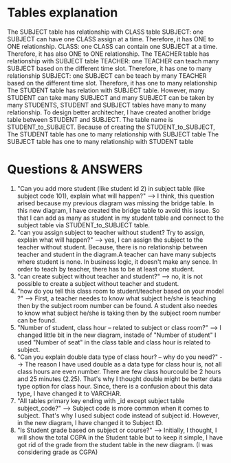 # Tables explanation
The SUBJECT table has relationship with CLASS table
          SUBJECT: one SUBJECT can have one CLASS assign at a time. Therefore, it has ONE to ONE relationship.
          CLASS: one CLASS can contain one SUBJECT at a time. Therefore, it has also ONE to ONE relationship.
The TEACHER table has relationship with SUBJECT table
          TEACHER: one TEACHER can teach many SUBJECT based on the different time slot. Therefore, it has one to many relationship 
          SUBJECT: one SUBJECT can be teach by many TEACHER based on the different time slot. Therefore, it has one to many relationship
The STUDENT table has relation with SUBJECT table. 
However, many STUDENT can take many SUBJECT and many SUBJECT can be taken by many STUDENTS, STUDENT and SUBJECT tables 
have many to many relationship. To design better architecher, I have created another bridge table between STUDENT and 
SUBJECT. The table name is STUDENT_to_SUBJECT. Because of creating the STUDENT_to_SUBJECT, 
        The STUDENT table has one to many relationship with SUBJECT table
        The SUBJECT table has one to many relationship with STUDENT table
        
# Questions & ANSWERS
1. "Can you add more student (like student id 2) in subject table (like subject code 101), explain what will happen?"
--> I think, this question arised because my previous diagram was missing the bridge table. In this new diagram, I have created 
the bridge table to avoid this issue. So that I can add as many as student in my student table and connect to the subject table 
via STUDENT_to_SUBJECT table.
2. "can you assign subject to teacher without student? Try to assign, explain what will happen?"
--> yes, I can assign the subject to the teacher without student. Because, there is no relationship between teacher and 
student in the diagram.A teacher can have many subjects where student is none. In business logic, it doesn't make any sence. 
In order to teach by teacher, there has to be at least one student.
3. "can create subject without teacher and student?"
--> no, it is not possible to create a subject without teacher and student.
4. "how do you tell this class room to student/teacher based on your model ?"
--> First, a teacher needes to know what subject he/she is teaching then by the subject room number can be found.
A student also needes to know what subject he/she is taking then by the subject room number can be found.
5. "Number of student, class hour – related to subject or class room?"
--> I changed little bit in the new diagram, instade of "Number of student" I used "Number of seat" in the class table
   and class hour is related to subject.
6. "Can you explain double data type of class hour? – why do you need?"
--> The reason I have used double as a data type for class hour is, not all class hours are even number. There are few 
class hourcould be 2 hours and 25 minutes (2.25). That's why I thought double might be better data type option for class hour.
Since, there is a confusion about this data type, I have changed it to VARCHAR.
7. "All tables primary key ending with _id except subject table subject_code?"
--> Subject code is more common when it comes to subject. That's why I used subject code instead of subject id. However, in the
new diagram, I have changed it to Subject ID.
8. "Is Student grade based on subject or course?"
--> Initially, I thought, I will show the total CGPA in the Student table but to keep it simple, I have got rid of 
the grade from the student table in the new diagram. (I was considering grade as CGPA)
